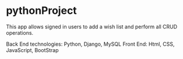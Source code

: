 # pythonProject
This app allows signed in users to add a wish list
and perform all CRUD operations.

Back End technologies: Python, Django, MySQL
Front End: Html, CSS, JavaScript, BootStrap
